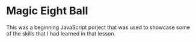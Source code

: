 # Magic Eight Ball
 This was a beginning JavaScript porject that was used to showcase some of the skills that I had learned in that lesson.
